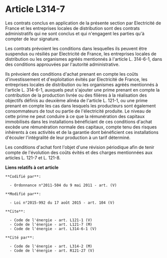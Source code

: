 # Article L314-7

Les contrats conclus en application de la présente section par Electricité de France et les entreprises locales de
distribution sont des contrats administratifs qui ne sont conclus et qui n'engagent les parties qu'à compter de leur
signature. 

Les contrats prévoient les conditions dans lesquelles ils peuvent être suspendus ou résiliés par Electricité de France, les
entreprises locales de distribution ou les organismes agréés mentionnés à l'article L. 314-6-1, dans des conditions
approuvées par l'autorité administrative. 

Ils prévoient des conditions d'achat prenant en compte les coûts d'investissement et d'exploitation évités par Electricité de
France, les entreprises locales de distribution ou les organismes agréés mentionnés à l'article L. 314-6-1, auxquels peut
s'ajouter une prime prenant en compte la contribution de la production livrée ou des filières à la réalisation des objectifs
définis au deuxième alinéa de l'article L. 121-1, ou une prime prenant en compte les cas dans lesquels les producteurs sont
également consommateurs de tout ou partie de l'électricité produite. Le niveau de cette prime ne peut conduire à ce que la
rémunération des capitaux immobilisés dans les installations bénéficiant de ces conditions d'achat excède une rémunération
normale des capitaux, compte tenu des risques inhérents à ces activités et de la garantie dont bénéficient ces installations
d'écouler l'intégralité de leur production à un tarif déterminé. 

Les conditions d'achat font l'objet d'une révision périodique afin de tenir compte de l'évolution des coûts évités et des
charges mentionnées aux articles L. 121-7 et L. 121-8.

**Liens relatifs à cet article**

	**Codifié par**:

	  - Ordonnance n°2011-504 du 9 mai 2011 - art. (V)

	**Modifié par**:

	  - Loi n°2015-992 du 17 août 2015 - art. 104 (V)

	**Cite**:

	  - Code de l'énergie - art. L121-1 (V)
	  - Code de l'énergie - art. L121-7 (M)
	  - Code de l'énergie - art. L314-6-1 (V)

	**Cité par**:

	  - Code de l'énergie - art. L314-2 (M)
	  - Code de l'énergie - art. R121-27 (V)
